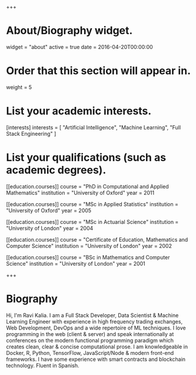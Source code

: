 +++
# About/Biography widget.
widget = "about"
active = true
date = 2016-04-20T00:00:00

# Order that this section will appear in.
weight = 5

# List your academic interests.
[interests]
  interests = [
    "Artificial Intelligence",
    "Machine Learning",
    "Full Stack Engineering"
  ]

# List your qualifications (such as academic degrees).
[[education.courses]]
  course = "PhD in Computational and Applied Mathematics"
  institution = "University of Oxford"
  year = 2011

[[education.courses]]
  course = "MSc in Applied Statistics"
  institution = "University of Oxford"
  year = 2005

[[education.courses]]
  course = "MSc in Actuarial Science"
  institution = "University of London"
  year = 2004

[[education.courses]]
  course = "Certificate of Education, Mathematics and Computer Science"
  institution = "University of London"
  year = 2002

[[education.courses]]
  course = "BSc in Mathematics and Computer Science"
  institution = "University of London"
  year = 2001
 
+++

# Biography

Hi, I'm Ravi Kalia. I am a Full Stack Developer, Data Scientist & Machine Learning Engineer with experience in high frequency trading exchanges, Web Development, DevOps and a wide repertoire of ML techniques. I love programming in the web (client & server) and speak internationally at conferences on the modern functional programming paradigm which creates clean, clear & concise computational prose. I am knowledgeable in Docker, R, Python, TensorFlow, JavaScript/Node & modern front-end frameworks. I have some experience with smart contracts and blockchain technology. Fluent in Spanish.
